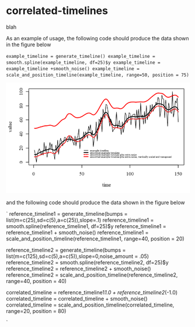# correlated-timelines
blah


As an example of usage, the following code should produce the data shown in the figure below

`
  example_timeline = generate_timeline()
  example_timeline = smooth.spline(example_timeline, df=25)$y
  example_timeline = example_timeline +smooth_noise()
  example_timeline = scale_and_position_timeline(example_timeline, range=50, position = 75)
`

![fig1](/github_code_and_examples1.png)

and the following code should produce the data shown in the figure below

`
  reference_timeline1 = generate_timeline(bumps = list(m=c(25),sd=c(5),a=c(25)),slope=.1)
  reference_timeline1 = smooth.spline(reference_timeline1, df=25)$y
  reference_timeline1 = reference_timeline1 + smooth_noise()
  reference_timeline1 = scale_and_position_timeline(reference_timeline1, range=40, position = 20)

  reference_timeline2 = generate_timeline(bumps = list(m=c(125),sd=c(5),a=c(5)),slope=0,noise_amount = .05)
  reference_timeline2 = smooth.spline(reference_timeline2, df=25)$y
  reference_timeline2 = reference_timeline2 + smooth_noise()
  reference_timeline2 = scale_and_position_timeline(reference_timeline2, range=40, position = 40)

  correlated_timeline = reference_timeline1*1.0 + reference_timeline2*(-1.0)
  correlated_timeline = correlated_timeline + smooth_noise()
  correlated_timeline = scale_and_position_timeline(correlated_timeline, range=20, position = 80)

`

